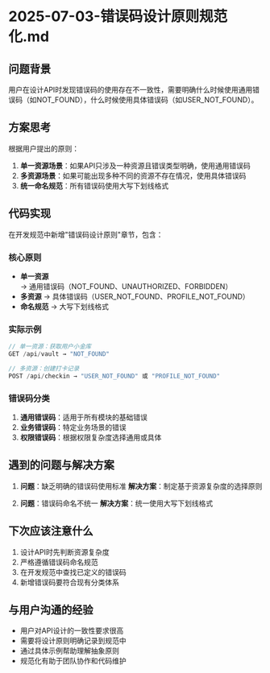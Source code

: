 # 2025-07-03-错误码设计原则规范化.md

## 问题背景
用户在设计API时发现错误码的使用存在不一致性，需要明确什么时候使用通用错误码（如NOT_FOUND），什么时候使用具体错误码（如USER_NOT_FOUND）。

## 方案思考
根据用户提出的原则：
1. **单一资源场景**：如果API只涉及一种资源且错误类型明确，使用通用错误码
2. **多资源场景**：如果可能出现多种不同的资源不存在情况，使用具体错误码
3. **统一命名规范**：所有错误码使用大写下划线格式

## 代码实现
在开发规范中新增"错误码设计原则"章节，包含：

### 核心原则
- **单一资源** → 通用错误码（NOT_FOUND、UNAUTHORIZED、FORBIDDEN）
- **多资源** → 具体错误码（USER_NOT_FOUND、PROFILE_NOT_FOUND）
- **命名规范** → 大写下划线格式

### 实际示例
```typescript
// 单一资源：获取用户小金库
GET /api/vault → "NOT_FOUND"

// 多资源：创建打卡记录
POST /api/checkin → "USER_NOT_FOUND" 或 "PROFILE_NOT_FOUND"
```

### 错误码分类
1. **通用错误码**：适用于所有模块的基础错误
2. **业务错误码**：特定业务场景的错误
3. **权限错误码**：根据权限复杂度选择通用或具体

## 遇到的问题与解决方案
1. **问题**：缺乏明确的错误码使用标准
   **解决方案**：制定基于资源复杂度的选择原则

2. **问题**：错误码命名不统一
   **解决方案**：统一使用大写下划线格式

## 下次应该注意什么
1. 设计API时先判断资源复杂度
2. 严格遵循错误码命名规范
3. 在开发规范中查找已定义的错误码
4. 新增错误码要符合现有分类体系

## 与用户沟通的经验
- 用户对API设计的一致性要求很高
- 需要将设计原则明确记录到规范中
- 通过具体示例帮助理解抽象原则
- 规范化有助于团队协作和代码维护